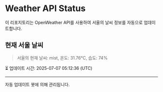 
# Weather API Status

이 리포지토리는 OpenWeather API를 사용하여 서울의 날씨 정보를 자동으로 업데이트합니다.

## 현재 서울 날씨
> 서울의 현재 날씨: mist, 온도: 31.76°C, 습도: 74%

⏳ 업데이트 시간: 2025-07-07 05:12:36 (UTC)

---
자동 업데이트 봇에 의해 관리됩니다.
